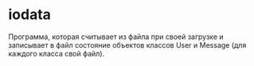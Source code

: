 # iodata
Программа, которая считывает из файла при своей загрузке и записывает в файл состояние объектов классов User и Message (для каждого класса свой файл).
